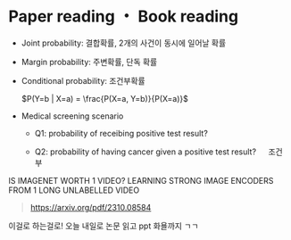 # Paper reading ・ Book reading
* Joint probability: 결합확률, 2개의 사건이 동시에 일어날 확률

* Margin probability: 주변확률, 단독 확률 

* Conditional probability: 조건부확률 

    $P(Y=b | X=a) = \frac{P(X=a, Y=b)}{P(X=a)}$

* Medical screening scenario
    * Q1: probability of receibing positive test result?

    * Q2: probability of having cancer given a positive test result?
   　
    조건부 

IS IMAGENET WORTH 1 VIDEO? LEARNING STRONG IMAGE ENCODERS FROM 1 LONG UNLABELLED VIDEO
> https://arxiv.org/pdf/2310.08584

이걸로 하는걸로! 오늘 내일로 논문 읽고 ppt 화욜까지 ㄱㄱ




